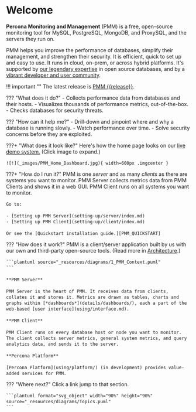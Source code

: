 # Welcome

**Percona Monitoring and Management** (PMM) is a free, open-source monitoring tool for MySQL, PostgreSQL, MongoDB, and ProxySQL, and the servers they run on.

PMM helps you improve the performance of databases, simplify their management, and strengthen their security. It is efficient, quick to set up and easy to use. It runs in cloud, on-prem, or across hybrid platforms. It's supported by [our legendary expertise][PERCONA_SERVICES] in open source databases, and by a [vibrant developer and user community][PMM_FORUM].

!!! important ""
    The latest release is <a href="release-notes/{{release}}.html">PMM {{release}}</a>.

??? "What does it do?"
    - Collects performance data from databases and their hosts.
    - Visualizes thousands of performance metrics, out-of-the-box.
    - Checks databases for security threats.

??? "How can it help me?"
    - Drill-down and pinpoint where and why a database is running slowly.
    - Watch performance over time.
    - Solve security concerns before they are exploited.

???+ "What does it look like?"
    Here's how the home page looks on our
    <a href='https://pmmdemo.percona.com/' target='_blank'>live demo system.</a> (Click image to expand.)

    ![!](_images/PMM_Home_Dashboard.jpg){ width=600px .imgcenter }

???+ "How do I run it?"
    PMM is one *server* and as many *clients* as there are systems you want to monitor. PMM Server collects metrics data from PMM Clients and shows it in a web GUI. PMM Client runs on all systems you want to monitor.

    Go to:

    - [Setting up PMM Server](setting-up/server/index.md)
    - [Setting up PMM Client](setting-up/client/index.md)

    Or see the [Quickstart installation guide.][PMM_QUICKSTART]

??? "How does it work?"
    PMM is a client/server application built by us with our own and third-party open-source tools. (Read more in [Architecture](details/architecture.md).)

    ```plantuml source="_resources/diagrams/1_PMM_Context.puml"
    ```

    **PMM Server**

    PMM Server is the heart of PMM. It receives data from clients, collates it and stores it. Metrics are drawn as tables, charts and graphs within [*dashboards*](details/dashboards/), each a part of the web-based [user interface](using/interface.md).

    **PMM Client**

    PMM Client runs on every database host or node you want to monitor. The client collects server metrics, general system metrics, and query analytics data, and sends it to the server.

    **Percona Platform**

    [Percona Platform](using/platform/) (in development) provides value-added services for PMM.

??? "Where next?"
    Click a link jump to that section.

    ```plantuml format="svg_object" width="90%" height="90%" source="_resources/diagrams/Topics.puml"
    ```

[PERCONA_SERVICES]: https://www.percona.com/services
[PMM_FORUM]: https://www.percona.com/forums/questions-discussions/percona-monitoring-and-management
[PMM_QUICKSTART]: https://www.percona.com/software/pmm/quickstart
[PMMDEMO]: https://pmmdemo.percona.com/
